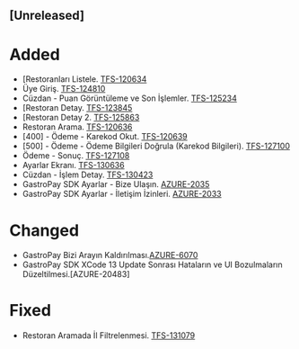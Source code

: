## [Unreleased]

# Added
- [Restoranları Listele. [TFS-120634](http://192.168.100.209:8080/tfs/MultinetCollection/Prj%20-%20İsfanbul/_workitems/edit/120634)
- Üye Giriş. [TFS-124810](http://192.168.100.209:8080/tfs/MultinetCollection/Prj%20-%20%C4%B0sfanbul/_workitems#_a=edit&id=124810)
- Cüzdan - Puan Görüntüleme ve Son İşlemler. [TFS-125234](http://192.168.100.209:8080/tfs/MultinetCollection/Prj%20-%20%C4%B0sfanbul/_workitems/edit/125234)
- [Restoran Detay. [TFS-123845](http://192.168.100.209:8080/tfs/MultinetCollection/Prj%20-%20%C4%B0sfanbul/_workitems/edit/123845)
- [Restoran Detay 2. [TFS-125863](http://192.168.100.209:8080/tfs/MultinetCollection/Prj%20-%20%C4%B0sfanbul/_workitems/edit/125863)
- Restoran Arama. [TFS-120636](http://192.168.100.209:8080/tfs/MultinetCollection/Prj%20-%20%C4%B0sfanbul/_workitems#_a=edit&id=120636)
- [400] - Ödeme - Karekod Okut. [TFS-120639](http://192.168.100.209:8080/tfs/MultinetCollection/Prj%20-%20%C4%B0sfanbul/_workitems/edit/120639)
- [500] - Ödeme - Ödeme Bilgileri Doğrula (Karekod Bilgileri). [TFS-127100](http://192.168.100.209:8080/tfs/MultinetCollection/Prj%20-%20%C4%B0sfanbul/_workitems/edit/127100)
- Ödeme - Sonuç. [TFS-127108](http://192.168.100.209:8080/tfs/MultinetCollection/Prj%20-%20%C4%B0sfanbul/_workitems/edit/127108)
- Ayarlar Ekranı. [TFS-130636](http://192.168.100.209:8080/tfs/MultinetCollection/Prj%20-%20%C4%B0sfanbul/_workitems/edit/130636)
- Cüzdan - İşlem Detay. [TFS-130423](http://192.168.100.209:8080/tfs/MultinetCollection/Prj%20-%20%C4%B0sfanbul/_workitems/edit/130423)
- GastroPay SDK Ayarlar - Bize Ulaşın. [AZURE-2035](https://dev.azure.com/inventivtech/Panda/_workitems/edit/2035)
- GastroPay SDK Ayarlar - İletişim İzinleri. [AZURE-2033](https://dev.azure.com/inventivtech/Panda/_workitems/edit/2033)

# Changed

- GastroPay Bizi Arayın Kaldırılması.[AZURE-6070](https://dev.azure.com/inventivtech/Panda/_workitems/edit/6070)
- GastroPay SDK XCode 13 Update Sonrası Hataların ve UI Bozulmaların Düzeltilmesi.[AZURE-20483]

# Fixed

- Restoran Aramada İl Filtrelenmesi. [TFS-131079](http://192.168.100.209:8080/tfs/MultinetCollection/Prj%20-%20%C4%B0sfanbul/_workitems/edit/131079)


